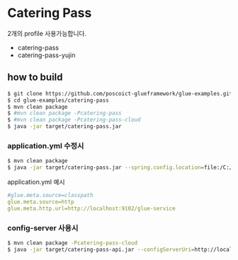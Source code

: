 # Catering Pass

2개의 profile 사용가능합니다.
- catering-pass
- catering-pass-yujin

## how to build

```bash
$ git clone https://github.com/poscoict-glueframework/glue-examples.git
$ cd glue-examples/catering-pass
$ mvn clean package
$ #mvn clean package -Pcatering-pass
$ #mvn clean package -Pcatering-pass-cloud
$ java -jar target/catering-pass.jar
```

### application.yml 수정시 

```bash
$ mvn clean package
$ java -jar target/catering-pass.jar --spring.config.location=file:/C:/application.properties
```

application.yml 예시

```yml
#glue.meta.source=classpath
glue.meta.source=http
glue.meta.http.url=http://localhost:9102/glue-service
```

### config-server 사용시 

```bash
$ mvn clean package -Pcatering-pass-cloud
$ java -jar target/catering-pass-api.jar --configServerUri=http://localhost:8888 --activatedProperties=local
```
